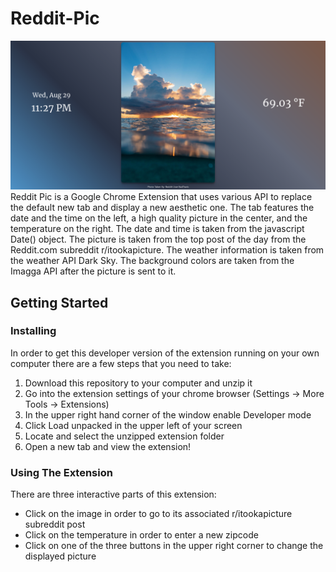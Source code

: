 # Reddit-Pic
![alt text](https://raw.githubusercontent.com/JasonD28/Reddit-Pic/master/sample.png)
Reddit Pic is a Google Chrome Extension that uses various API to replace the default new tab and display a new aesthetic one. The tab features the date and the time on the left, a high quality picture in the center, and the temperature on the right. The date and time is taken from the javascript Date() object. The picture is taken from the top post of the day from the Reddit.com subreddit r/itookapicture. The weather information is taken from the weather API Dark Sky. The background colors are taken from the Imagga API after the picture is sent to it. 

## Getting Started
### Installing
In order to get this developer version of the extension running on your own computer there are a few steps that you need to take:
1. Download this repository to your computer and unzip it
2. Go into the extension settings of your chrome browser (Settings -> More Tools -> Extensions)
3. In the upper right hand corner of the window enable Developer mode
4. Click Load unpacked in the upper left of your screen
5. Locate and select the unzipped extension folder
6. Open a new tab and view the extension!

### Using The Extension
There are three interactive parts of this extension:
- Click on the image in order to go to its associated r/itookapicture subreddit post
- Click on the temperature in order to enter a new zipcode
- Click on one of the three buttons in the upper right corner to change the displayed picture
